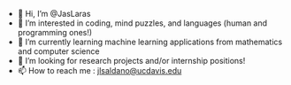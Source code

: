 - 👋 Hi, I’m @JasLaras
- 👀 I’m interested in coding, mind puzzles, and languages (human and programming ones!)
- 🌱 I’m currently learning machine learning applications from mathematics and computer science
- 💞️ I’m looking for research projects and/or internship positions!
- 📫 How to reach me : jlsaldano@ucdavis.edu
